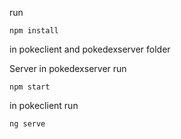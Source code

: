 run 
    
    npm install 
in pokeclient and pokedexserver folder



Server
in pokedexserver run 
    
    npm start

in pokeclient run 

    ng serve

